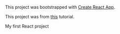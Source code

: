 This project was bootstrapped with [Create React App](https://github.com/facebookincubator/create-react-app).

This project was from [this](https://www.skillshare.com/classes/ReactJS-and-Redux-Build-4-Web-Apps-14/1262069474?via=search-layout-grid) tutorial.

My first React project
